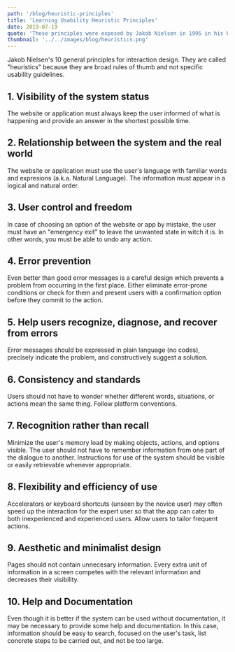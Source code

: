 ```yaml
---
path: '/blog/heuristic-principles'
title: 'Learning Usability Heuristic Principles'
date: 2019-07-19
quote: 'These principles were exposed by Jakob Nielsen in 1995 in his blog are 10 general or heuristic principles that must be taken into account when making interaction design.'
thumbnail: '../../images/blog/heuristics.png'
---
```

Jakob Nielsen's 10 general principles for interaction design. They are called "heuristics" because they are broad rules of thumb and not specific usability guidelines.

## 1. Visibility of the system status
The website or application must always keep the user informed of what is happening and provide an answer in the shortest possible time.

## 2. Relationship between the system and the real world
The website or application must use the user's language with familiar words and expresions (a.k.a. Natural Language).
The information must appear in a logical and natural order.

## 3. User control and freedom
In case of choosing an option of the website or app by mistake, the user must have an "emergency exit" to leave the unwanted state in witch it is. In other words, you must be able to undo any action.

## 4. Error prevention
Even better than good error messages is a careful design which prevents a problem from occurring in the first place. Either eliminate error-prone conditions or check for them and present users with a confirmation option before they commit to the action.

## 5. Help users recognize, diagnose, and recover from errors
Error messages should be expressed in plain language (no codes), precisely indicate the problem, and constructively suggest a solution.

## 6. Consistency and standards
Users should not have to wonder whether different words, situations, or actions mean the same thing. Follow platform conventions.
## 7. Recognition rather than recall
Minimize the user's memory load by making objects, actions, and options visible. The user should not have to remember information from one part of the dialogue to another. Instructions for use of the system should be visible or easily retrievable whenever appropriate.

## 8. Flexibility and efficiency of use
Accelerators or keyboard shortcuts (unseen by the novice user) may often speed up the interaction for the expert user so that the app can cater to both inexperienced and experienced users. Allow users to tailor frequent actions.

## 9. Aesthetic and minimalist design
Pages should not contain unnecesary information. Every extra unit of information in a screen competes with the relevant information and decreases their visibility.

## 10. Help and Documentation
Even though it is better if the system can be used without documentation, it may be necessary to provide some help and documentation. In this case, information should be easy to search, focused on the user's task, list concrete steps to be carried out, and not be too large.


